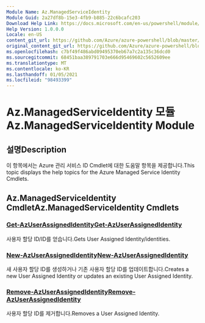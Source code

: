 ```yaml
---
Module Name: Az.ManagedServiceIdentity
Module Guid: 2a27df8b-15e3-4fb9-b885-22c6bcafc203
Download Help Link: https://docs.microsoft.com/en-us/powershell/module/az.managedserviceidentity
Help Version: 1.0.0.0
Locale: en-US
content_git_url: https://github.com/Azure/azure-powershell/blob/master/src/ManagedServiceIdentity/ManagedServiceIdentity/help/Az.ManagedServiceIdentity.md
original_content_git_url: https://github.com/Azure/azure-powershell/blob/master/src/ManagedServiceIdentity/ManagedServiceIdentity/help/Az.ManagedServiceIdentity.md
ms.openlocfilehash: c7bf49f486abd09495370eb67a7c2a135c36dcd0
ms.sourcegitcommit: 68451baa389791703e666d95469602c5652609ee
ms.translationtype: MT
ms.contentlocale: ko-KR
ms.lasthandoff: 01/05/2021
ms.locfileid: "98493399"
---
```

# <span data-ttu-id="059ae-101">Az.ManagedServiceIdentity 모듈</span><span class="sxs-lookup"><span data-stu-id="059ae-101">Az.ManagedServiceIdentity Module</span></span>
## <span data-ttu-id="059ae-102">설명</span><span class="sxs-lookup"><span data-stu-id="059ae-102">Description</span></span>
<span data-ttu-id="059ae-103">이 항목에서는 Azure 관리 서비스 ID Cmdlet에 대한 도움말 항목을 제공합니다.</span><span class="sxs-lookup"><span data-stu-id="059ae-103">This topic displays the help topics for the Azure Managed Service Identity Cmdlets.</span></span>

## <span data-ttu-id="059ae-104">Az.ManagedServiceIdentity Cmdlet</span><span class="sxs-lookup"><span data-stu-id="059ae-104">Az.ManagedServiceIdentity Cmdlets</span></span>
### [<span data-ttu-id="059ae-105">Get-AzUserAssignedIdentity</span><span class="sxs-lookup"><span data-stu-id="059ae-105">Get-AzUserAssignedIdentity</span></span>](Get-AzUserAssignedIdentity.md)
<span data-ttu-id="059ae-106">사용자 할당 ID/ID를 얻습니다.</span><span class="sxs-lookup"><span data-stu-id="059ae-106">Gets User Assigned Identity/identities.</span></span>

### [<span data-ttu-id="059ae-107">New-AzUserAssignedIdentity</span><span class="sxs-lookup"><span data-stu-id="059ae-107">New-AzUserAssignedIdentity</span></span>](New-AzUserAssignedIdentity.md)
<span data-ttu-id="059ae-108">새 사용자 할당 ID를 생성하거나 기존 사용자 할당 ID를 업데이트합니다.</span><span class="sxs-lookup"><span data-stu-id="059ae-108">Creates a new User Assigned Identity or updates an existing User Assigned Identity.</span></span>

### [<span data-ttu-id="059ae-109">Remove-AzUserAssignedIdentity</span><span class="sxs-lookup"><span data-stu-id="059ae-109">Remove-AzUserAssignedIdentity</span></span>](Remove-AzUserAssignedIdentity.md)
<span data-ttu-id="059ae-110">사용자 할당 ID를 제거합니다.</span><span class="sxs-lookup"><span data-stu-id="059ae-110">Removes a User Assigned Identity.</span></span>

